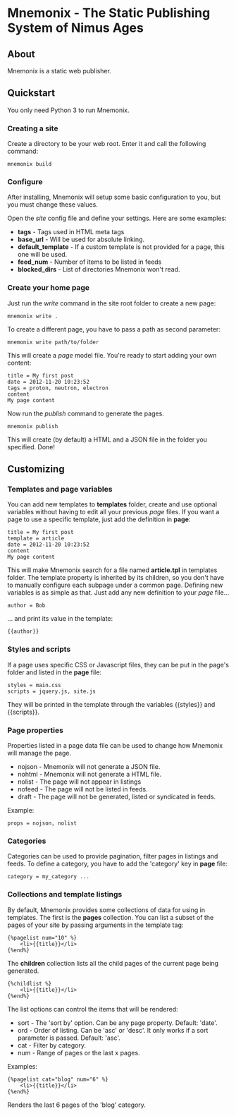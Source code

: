 # Mnemonix - The Static Publishing System of Nimus Ages

## About
Mnemonix is a static web publisher.

## Quickstart
You only need Python 3 to run Mnemonix.

### Creating a site
Create a directory to be your web root. Enter it and call the following command:
    
	mnemonix build

### Configure
After installing, Mnemonix will setup some basic configuration to you, but you must change these values.

Open the *site* config file and define your settings. Here are some examples:
* **tags** - Tags used in HTML meta tags
* **base_url** - Will be used for absolute linking.
* **default_template** - If a custom template is not provided for a page, this one will be used.
* **feed_num** - Number of items to be listed in feeds
* **blocked_dirs** - List of directories Mnemonix won't read.

### Create your home page
Just run the *write* command in the site root folder to create a new page:

    mnemonix write .
    
To create a different page, you have to pass a path as second parameter:

    mnemonix write path/to/folder

This will create a *page* model file. You're ready to start adding your own content:

    title = My first post
    date = 2012-11-20 10:23:52
    tags = proton, neutron, electron
    content
    My page content

Now run the *publish* command to generate the pages.
    
    mnemonix publish

This will create (by default) a HTML and a JSON file in the folder you specified. Done!

## Customizing
### Templates and page variables
You can add new templates to **templates** folder, create and use optional variables without having to edit all your previous *page* files. If you want a page to use a specific template, just add the definition in **page**:

    title = My first post
    template = article
    date = 2012-11-20 10:23:52
    content
    My page content

This will make Mnemonix search for a file named **article.tpl** in templates folder. The template property is inherited by its children, so you don't have to manually configure each subpage under a common page.
Defining new variables is as simple as that. Just add any new definition to your *page* file...

    author = Bob

... and print its value in the template:

    {{author}}

### Styles and scripts
If a page uses specific CSS or Javascript files, they can be put in the page's folder and listed in the **page** file:

	styles = main.css
	scripts = jquery.js, site.js

They will be printed in the template through the variables {{styles}} and {{scripts}}.

### Page properties
Properties listed in a page data file can be used to change how Mnemonix will manage the page.

* nojson - Mnemonix will not generate a JSON file.
* nohtml - Mnemonix will not generate a HTML file.
* nolist - The page will not appear in listings
* nofeed - The page will not be listed in feeds.
* draft - The page will not be generated, listed or syndicated in feeds.

Example:

	props = nojson, nolist

### Categories
Categories can be used to provide pagination, filter pages in listings and feeds. To define a category, you have to add the 'category' key in **page** file:

	category = my_category ...

### Collections and template listings
By default, Mnemonix provides some collections of data for using in templates. The first is the **pages** collection. You can list a subset of the pages of your site by passing arguments in the template tag:

	{%pagelist num="10" %}
        <li>{{title}}</li>
    {%end%}

The **children** collection lists all the child pages of the current page being generated.

	{%childlist %}
        <li>{{title}}</li>
    {%end%}

The list options can control the items that will be rendered:

* sort - The 'sort by' option. Can be any page property. Default: 'date'.
* ord - Order of listing. Can be 'asc' or 'desc'. It only works if a sort parameter is passed. Default: 'asc'.
* cat - Filter by category.
* num - Range of pages or the last x pages.

Examples:

    {%pagelist cat="blog" num="6" %}
		<li>{{title}}</li>
	{%end%}

Renders the last 6 pages of the 'blog' category.
